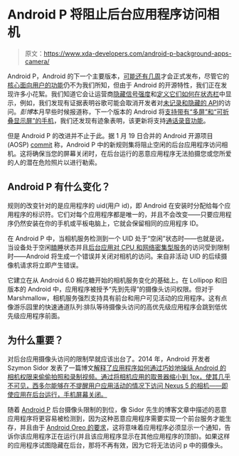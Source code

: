 # Android P 将阻止后台应用程序访问相机

> 原文：<https://www.xda-developers.com/android-p-background-apps-camera/>

Android P，Android 的下一个主要版本，[可能还有几周](https://twitter.com/mishaalrahman/status/958428092669874176)才会正式发布，尽管它的[核心面向用户的功能](https://www.xda-developers.com/chromium-gerrit-material-design-2-colors/)仍不为我们所知，但由于 Android 的开源特性，我们正在发现许多小花絮。我们知道它会让运营商[隐藏信号强度](https://www.xda-developers.com/android-p-signal-strength-carriers/)和[定义它们如何在状态栏](https://www.xda-developers.com/android-p-carriers-define-lte-signal-bars/)中显示，例如，我们发现有证据表明谷歌可能会取消开发者对[未记录和隐藏的 API](https://www.xda-developers.com/google-undocumented-hidden-apis-android-p/)的访问。*彭博*本月早些时候报道称，下一个版本的 Android 将[支持带有“多屏”和“可折叠显示屏”的手机](https://www.xda-developers.com/android-p-atypical-display-types-material-design-2/)，我们还发现有迹象表明，该更新将支持[通话录音功能](https://www.xda-developers.com/android-p-call-recording-tone-support-record-phone-calls-lawfully/)。

但是 Android P 的改进并不止于此。据 1 月 19 日合并的 Android 开源项目(AOSP) [commit](https://android-review.googlesource.com/c/platform/system/sepolicy/+/588493) 称，Android P 中的新规则集将阻止空闲的后台应用程序访问相机。这将确保当您的屏幕关闭时，在后台运行的恶意应用程序无法拍摄您或您所爱的人的潜在危险照片以进行勒索。

## Android P 有什么变化？

规则的改变针对的是应用程序的 uid(用户 id)，即 Android 在安装时分配给每个应用程序的标识符。它们对每个应用程序都是唯一的，并且不会改变——只要应用程序仍然安装在你的手机或平板电脑上，它就会保留相同的应用程序 ID。

在 Android P 中，当相机服务检测到一个 UID 处于“空闲”状态时——也就是说，当设备处于空闲[瞌睡](https://www.xda-developers.com/xda-external-link/check-for-doze-support-on-your-device/)状态并且[后台应用对 CPU 和网络密集型服务](https://www.xda-developers.com/how-android-n-will-improve-battery-and-memory-management/)的访问受到限制时——Android 将生成一个错误并关闭对相机的访问。来自非活动 UID 的后续摄像机请求将立即产生错误。

它建立在从 Android 6.0 棉花糖开始的相机服务变化的基础上。在 Lollipop 和旧版本的 Android 中，应用程序被授予“先到先得”的摄像头访问权限。但对于 Marshmallow，相机服务强烈支持具有前台和用户可见活动的应用程序。这有点像游乐园里的快速通道队列:排队等待摄像头访问的高优先级应用程序会跳到低优先级应用程序前面。

## 为什么重要？

对后台应用摄像头访问的限制早就应该出台了。2014 年，Android 开发者 Szymon Sidor 发表了一篇博文[解释了应用程序如何通过巧妙地操纵 Android 的相机权限来偷偷拍照和录制视频。通过将相机应用的取景器缩小到 1px，使其几乎不可见，西多尔能够在不提醒用户应用活动的情况下访问 Nexus 5 的相机——即使应用在后台运行，手机屏幕关闭。](http://snacksforyourmind.blogspot.com/2014/05/exploring-limits-of-covert-data.html)

随着 [Android P](https://www.xda-developers.com/tag/android-p/) 后台摄像头限制的到位，像 Sidor 先生的博客文章中描述的恶意应用程序将更容易被检测到，因为这种恶意应用程序需要实现一个前台服务才能生存，并且由于 [Android Oreo 的要求](https://www.xda-developers.com/hide-app-running-background-notification-android-oreo/)，这将意味着应用程序必须显示一个通知，告诉你该应用程序正在运行(并且该应用程序显示在其他应用程序的顶部)。如果这样的应用程序试图隐藏在后台，那将不再有效，因为它将无法访问 p 中的摄像头。